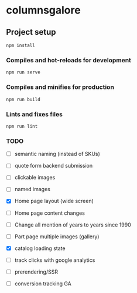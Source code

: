 # columnsgalore

## Project setup
```
npm install
```

### Compiles and hot-reloads for development
```
npm run serve
```

### Compiles and minifies for production
```
npm run build
```

### Lints and fixes files
```
npm run lint
```

### TODO
- [ ] semantic naming (instead of SKUs)  
- [ ] quote form backend submission  
- [ ] clickable images  
- [ ] named images  
- [x] Home page layout (wide screen)  
- [ ] Home page content changes  
- [ ] Change all mention of years to years since 1990  
- [ ] Part page multiple images (gallery)  
- [x] catalog loading state  
- [ ] track clicks with google analytics  
- [ ] prerendering/SSR  
- [ ] conversion tracking GA  
 
